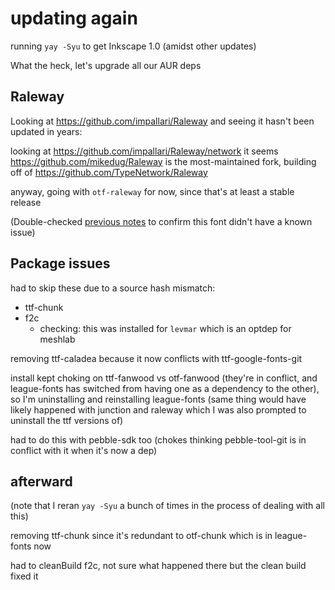 # updating again

running `yay -Syu` to get Inkscape 1.0 (amidst other updates)

What the heck, let's upgrade all our AUR deps

## Raleway

Looking at https://github.com/impallari/Raleway and seeing it hasn't been updated in years:

looking at https://github.com/impallari/Raleway/network it seems https://github.com/mikedug/Raleway is the most-maintained fork, building off of https://github.com/TypeNetwork/Raleway

anyway, going with `otf-raleway` for now, since that's at least a stable release

(Double-checked [previous notes](5023e-abv8a-tdaxa-ajjwz-aavg0) to confirm this font didn't have a known issue)

## Package issues

had to skip these due to a source hash mismatch:

- ttf-chunk
- f2c
  - checking: this was installed for `levmar` which is an optdep for meshlab

removing ttf-caladea because it now conflicts with ttf-google-fonts-git

install kept choking on ttf-fanwood vs otf-fanwood (they're in conflict, and league-fonts has switched from having one as a dependency to the other), so I'm uninstalling and reinstalling league-fonts (same thing would have likely happened with junction and raleway which I was also prompted to uninstall the ttf versions of)

had to do this with pebble-sdk too (chokes thinking pebble-tool-git is in conflict with it when it's now a dep)

## afterward

(note that I reran `yay -Syu` a bunch of times in the process of dealing with all this)

removing ttf-chunk since it's redundant to otf-chunk which is in league-fonts now

had to cleanBuild f2c, not sure what happened there but the clean build fixed it
